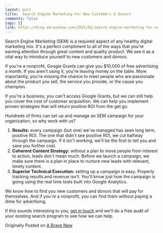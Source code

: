 ```yaml
---
layout: post
title:  Search Engine Marketing For New Customers & Donors
comments: false
tags: []
link: https://blog.abravenew.com/2015/02/search-engine-marketing-for-new-customers-donors
---
```

Search Engine Marketing (SEM) is a required aspect of any healthy digital marketing mix. It's a perfect compliment to all of the ways that you're earning attention through great content and quality product. We see it as a vital way to introduce yourself to new customers and donors.

If you're a nonprofit, Google Grants can give you $10,000 of free advertising a month. If you aren't using it, you're leaving money on the table. More importantly, you're missing the chance to meet people who are passionate about the product you sell, the service you provide, or the cause you champion.

If you're a business, you can't access Google Grants, but we can still help you cover the cost of customer acquisition. We can help you implement proven strategies that will return positive ROI from the get go.

Hundreds of firms can set up and manage an SEM campaign for your organization, so why work with us?

1.  **Results:** every campaign (but one) we've managed has seen long term, positive ROI. The one that didn't see positive ROI, we cut halfway through the campaign. If it isn't working, we'll be the first to tell you and save you further cost.
2.  **Coherent Content Strategy:** without a plan to move people from interest to action, leads don't mean much. Before we launch a campaign, we make sure there is a plan in place to nurture new leads with relevant, timely content.
3.  **Superior Technical Execution:** setting up a campaign is easy. Properly tracking results and revenue isn't. You'll know just how the campaign is going using the real time tools built into Google Analytics.

We know how to find you new customers and donors that will pay for themselves. And if you're a nonprofit, you can find them without paying a dime for advertising.

If this sounds interesting to you, [get in touch](../../../../../com/abravenew/blog/index.html) and we'll do a free audit of your existing search program to see how we can help.

Originally Posted on [A Brave New](https://blog.abravenew.com/2015/02/search-engine-marketing-for-new-customers-donors)